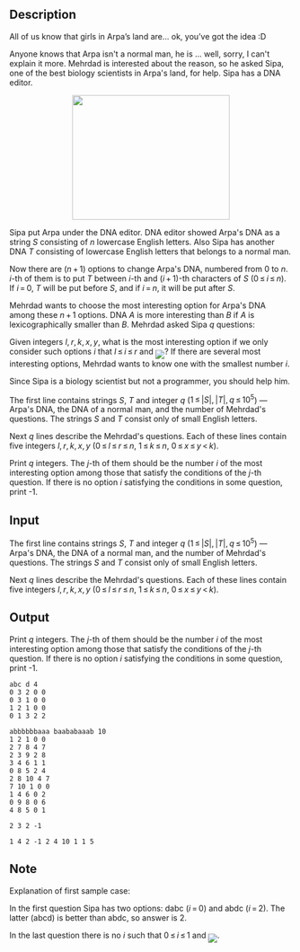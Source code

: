## Description

<div><p><span class="tex-font-style-it">All of us know that girls in Arpa’s land are... ok, you’ve got the idea :D</span></p><p>Anyone knows that Arpa isn't a normal man, he is ... well, sorry, I can't explain it more. Mehrdad is interested about the reason, so he asked Sipa, one of the best biology scientists in Arpa's land, for help. Sipa has a DNA editor.</p><center> <img class="tex-graphics" height="222px" src="file://RhdlJHyW.png" style="max-width: 100.0%;max-height: 100.0%;" width="280px"> </center><p>Sipa put Arpa under the DNA editor. DNA editor showed Arpa's DNA as a string <span class="tex-span"><i>S</i></span> consisting of <span class="tex-span"><i>n</i></span> lowercase English letters. Also Sipa has another DNA <span class="tex-span"><i>T</i></span> consisting of lowercase English letters that belongs to a normal man.</p><p>Now there are <span class="tex-span">(<i>n</i> + 1)</span> options to change Arpa's DNA, numbered from <span class="tex-span">0</span> to <span class="tex-span"><i>n</i></span>. <span class="tex-span"><i>i</i></span>-th of them is to put <span class="tex-span"><i>T</i></span> between <span class="tex-span"><i>i</i></span>-th and <span class="tex-span">(<i>i</i> + 1)</span>-th characters of <span class="tex-span"><i>S</i></span> (<span class="tex-span">0 ≤ <i>i</i> ≤ <i>n</i></span>). If <span class="tex-span"><i>i</i> = 0</span>, <span class="tex-span"><i>T</i></span> will be put before <span class="tex-span"><i>S</i></span>, and if <span class="tex-span"><i>i</i> = <i>n</i></span>, it will be put after <span class="tex-span"><i>S</i></span>.</p><p>Mehrdad wants to choose the most <span class="tex-font-style-it">interesting</span> option for Arpa's DNA among these <span class="tex-span"><i>n</i> + 1</span> options. DNA <span class="tex-span"><i>A</i></span> is more <span class="tex-font-style-it">interesting</span> than <span class="tex-span"><i>B</i></span> if <span class="tex-span"><i>A</i></span> is lexicographically smaller than <span class="tex-span"><i>B</i></span>. Mehrdad asked Sipa <span class="tex-span"><i>q</i></span> questions: </p><p>Given integers <span class="tex-span"><i>l</i>, <i>r</i>, <i>k</i>, <i>x</i>, <i>y</i></span>, what is the most interesting option if we only consider such options <span class="tex-span"><i>i</i></span> that <span class="tex-span"><i>l</i> ≤ <i>i</i> ≤ <i>r</i></span> and <img align="middle" class="tex-formula" src="file://Tiku4EH5.png" style="max-width: 100.0%;max-height: 100.0%;">? If there are several most interesting options, Mehrdad wants to know one with the smallest number <span class="tex-span"><i>i</i></span>.</p><p>Since Sipa is a biology scientist but not a programmer, you should help him.</p></div><div class="input-specification"><p>The first line contains strings <span class="tex-span"><i>S</i></span>, <span class="tex-span"><i>T</i></span> and integer <span class="tex-span"><i>q</i></span> (<span class="tex-span">1 ≤ |<i>S</i>|, |<i>T</i>|, <i>q</i> ≤ 10<sup class="upper-index">5</sup></span>)&nbsp;— Arpa's DNA, the DNA of a normal man, and the number of Mehrdad's questions. The strings <span class="tex-span"><i>S</i></span> and <span class="tex-span"><i>T</i></span> consist only of small English letters.</p><p>Next <span class="tex-span"><i>q</i></span> lines describe the Mehrdad's questions. Each of these lines contain five integers <span class="tex-span"><i>l</i>, <i>r</i>, <i>k</i>, <i>x</i>, <i>y</i></span> (<span class="tex-span">0 ≤ <i>l</i> ≤ <i>r</i> ≤ <i>n</i></span>, <span class="tex-span">1 ≤ <i>k</i> ≤ <i>n</i></span>, <span class="tex-span">0 ≤ <i>x</i> ≤ <i>y</i> &lt; <i>k</i></span>).</p></div><div class="output-specification"><p>Print <span class="tex-span"><i>q</i></span> integers. The <span class="tex-span"><i>j</i></span>-th of them should be the number <span class="tex-span"><i>i</i></span> of the most interesting option among those that satisfy the conditions of the <span class="tex-span"><i>j</i></span>-th question. If there is no option <span class="tex-span"><i>i</i></span> satisfying the conditions in some question, print <span class="tex-font-style-tt">-1</span>.</p></div>

## Input

<p>The first line contains strings <span class="tex-span"><i>S</i></span>, <span class="tex-span"><i>T</i></span> and integer <span class="tex-span"><i>q</i></span> (<span class="tex-span">1 ≤ |<i>S</i>|, |<i>T</i>|, <i>q</i> ≤ 10<sup class="upper-index">5</sup></span>)&nbsp;— Arpa's DNA, the DNA of a normal man, and the number of Mehrdad's questions. The strings <span class="tex-span"><i>S</i></span> and <span class="tex-span"><i>T</i></span> consist only of small English letters.</p><p>Next <span class="tex-span"><i>q</i></span> lines describe the Mehrdad's questions. Each of these lines contain five integers <span class="tex-span"><i>l</i>, <i>r</i>, <i>k</i>, <i>x</i>, <i>y</i></span> (<span class="tex-span">0 ≤ <i>l</i> ≤ <i>r</i> ≤ <i>n</i></span>, <span class="tex-span">1 ≤ <i>k</i> ≤ <i>n</i></span>, <span class="tex-span">0 ≤ <i>x</i> ≤ <i>y</i> &lt; <i>k</i></span>).</p>

## Output

<p>Print <span class="tex-span"><i>q</i></span> integers. The <span class="tex-span"><i>j</i></span>-th of them should be the number <span class="tex-span"><i>i</i></span> of the most interesting option among those that satisfy the conditions of the <span class="tex-span"><i>j</i></span>-th question. If there is no option <span class="tex-span"><i>i</i></span> satisfying the conditions in some question, print <span class="tex-font-style-tt">-1</span>.</p>





```input1
abc d 4
0 3 2 0 0
0 3 1 0 0
1 2 1 0 0
0 1 3 2 2

```




```input2
abbbbbbaaa baababaaab 10
1 2 1 0 0
2 7 8 4 7
2 3 9 2 8
3 4 6 1 1
0 8 5 2 4
2 8 10 4 7
7 10 1 0 0
1 4 6 0 2
0 9 8 0 6
4 8 5 0 1

```




```output1
2 3 2 -1 

```




```output2
1 4 2 -1 2 4 10 1 1 5 

```



## Note

<p>Explanation of first sample case:</p><p>In the first question Sipa has two options: <span class="tex-font-style-tt">dabc</span> (<span class="tex-span"><i>i</i> = 0</span>) and <span class="tex-font-style-tt">abdc</span> (<span class="tex-span"><i>i</i> = 2</span>). The latter (<span class="tex-font-style-tt">abcd</span>) is better than <span class="tex-font-style-tt">abdc</span>, so answer is <span class="tex-span">2</span>.</p><p>In the last question there is no <span class="tex-span"><i>i</i></span> such that <span class="tex-span">0 ≤ <i>i</i> ≤ 1</span> and <img align="middle" class="tex-formula" src="file://gvPExnlq.png" style="max-width: 100.0%;max-height: 100.0%;">.</p>
